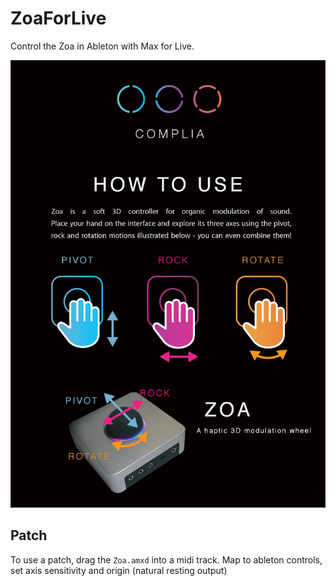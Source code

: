 # ZoaForLive
Control the Zoa in Ableton with Max for Live. 

![Alt text](/HowToUse.jpg?raw=true "Title")


## Patch
To use a patch, drag the `Zoa.amxd` into a midi track. Map to ableton controls, set axis sensitivity and origin (natural resting output) 
